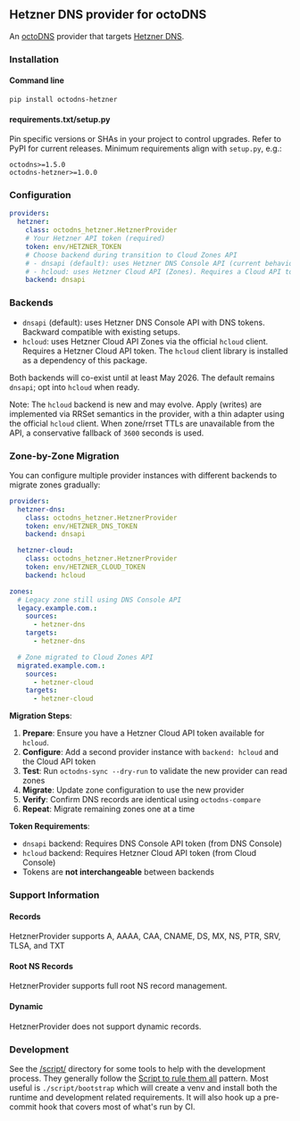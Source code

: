 ## Hetzner DNS provider for octoDNS

An [octoDNS](https://github.com/octodns/octodns/) provider that targets [Hetzner DNS](https://www.hetzner.com/dns-console).

### Installation

#### Command line

```
pip install octodns-hetzner
```

#### requirements.txt/setup.py

Pin specific versions or SHAs in your project to control upgrades. Refer to
PyPI for current releases. Minimum requirements align with `setup.py`, e.g.:

```
octodns>=1.5.0
octodns-hetzner>=1.0.0
```

### Configuration

```yaml
providers:
  hetzner:
    class: octodns_hetzner.HetznerProvider
    # Your Hetzner API token (required)
    token: env/HETZNER_TOKEN
    # Choose backend during transition to Cloud Zones API
    # - dnsapi (default): uses Hetzner DNS Console API (current behavior)
    # - hcloud: uses Hetzner Cloud API (Zones). Requires a Cloud API token
    backend: dnsapi
```

### Backends

- `dnsapi` (default): uses Hetzner DNS Console API with DNS tokens. Backward compatible with existing setups.
- `hcloud`: uses Hetzner Cloud API Zones via the official `hcloud` client. Requires a Hetzner Cloud API token. The `hcloud` client library is installed as a dependency of this package.

Both backends will co-exist until at least May 2026. The default remains `dnsapi`; opt into `hcloud` when ready.

Note: The `hcloud` backend is new and may evolve. Apply (writes) are implemented via RRSet semantics in the provider, with a thin adapter using the official `hcloud` client. When zone/rrset TTLs are unavailable from the API, a conservative fallback of `3600` seconds is used.

### Zone-by-Zone Migration

You can configure multiple provider instances with different backends to migrate zones gradually:

```yaml
providers:
  hetzner-dns:
    class: octodns_hetzner.HetznerProvider
    token: env/HETZNER_DNS_TOKEN
    backend: dnsapi

  hetzner-cloud:
    class: octodns_hetzner.HetznerProvider
    token: env/HETZNER_CLOUD_TOKEN
    backend: hcloud

zones:
  # Legacy zone still using DNS Console API
  legacy.example.com.:
    sources:
      - hetzner-dns
    targets:
      - hetzner-dns

  # Zone migrated to Cloud Zones API
  migrated.example.com.:
    sources:
      - hetzner-cloud
    targets:
      - hetzner-cloud
```

**Migration Steps**:

1. **Prepare**: Ensure you have a Hetzner Cloud API token available for `hcloud`.
2. **Configure**: Add a second provider instance with `backend: hcloud` and the Cloud API token
3. **Test**: Run `octodns-sync --dry-run` to validate the new provider can read zones
4. **Migrate**: Update zone configuration to use the new provider
5. **Verify**: Confirm DNS records are identical using `octodns-compare`
6. **Repeat**: Migrate remaining zones one at a time

**Token Requirements**:
- `dnsapi` backend: Requires DNS Console API token (from DNS Console)
- `hcloud` backend: Requires Hetzner Cloud API token (from Cloud Console)
- Tokens are **not interchangeable** between backends

### Support Information

#### Records

HetznerProvider supports A, AAAA, CAA, CNAME, DS, MX, NS, PTR, SRV, TLSA, and TXT

#### Root NS Records

HetznerProvider supports full root NS record management.

#### Dynamic

HetznerProvider does not support dynamic records.

### Development

See the [/script/](/script/) directory for some tools to help with the development process. They generally follow the [Script to rule them all](https://github.com/github/scripts-to-rule-them-all) pattern. Most useful is `./script/bootstrap` which will create a venv and install both the runtime and development related requirements. It will also hook up a pre-commit hook that covers most of what's run by CI.

